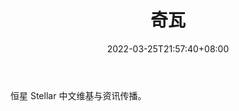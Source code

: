 ﻿---
weight: 
title: "奇瓦"
description: "恒星 Stellar 中文维基与资讯传播"
date: 2022-03-25T21:57:40+08:00
lastmod: 2022-03-25T16:45:40+08:00
draft: false
authors: ["Metabd"]
featuredImage: "qiwa.jpg"
link: ""
tags: ["元宇宙资讯","奇瓦"]
categories: ["navigation"]
navigation: ["元宇宙资讯"]
lightgallery: true
toc: true
pinned: false
recommend: false
recommend1: false
---
恒星 Stellar 中文维基与资讯传播。
